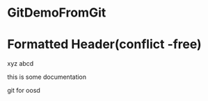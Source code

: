 # GitDemoFromGit

# Formatted Header(conflict -free)
xyz abcd

this is some documentation


git for oosd
